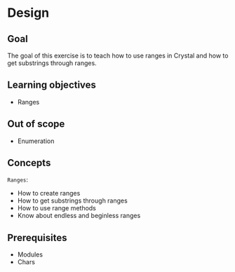 # Design

## Goal

The goal of this exercise is to teach how to use ranges in Crystal and how to get substrings through ranges.

## Learning objectives

- Ranges

## Out of scope

- Enumeration

## Concepts

`Ranges`:

- How to create ranges
- How to get substrings through ranges
- How to use range methods
- Know about endless and beginless ranges

## Prerequisites

- Modules
- Chars
